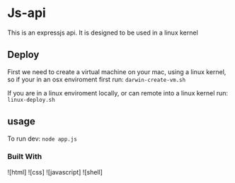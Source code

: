 # Js-api

This is an expressjs api. It is designed to be used in a linux kernel

## Deploy

First we need to create a virtual machine on your mac, using a linux kernel,
so if your in an osx enviroment first run:
`darwin-create-vm.sh`

If you are in a linux enviroment locally, or can remote into a linux kernel run:
`linux-deploy.sh`

## usage

To run dev:
`node app.js`

### Built With

![html]
![css]
![javascript]
![shell]
